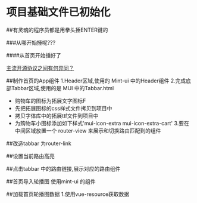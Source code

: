# 项目基础文件已初始化


##有灵魂的程序员都是用拳头捶ENTER键的


###从哪开始捶呢???


####从首页开始捶好了

[主流开源协议之间有何异同？](https://www.zhihu.com/question/19568896)

##制作首页的App组件
1.Header区域,使用的 Mint-ui 中的Header组件
2.完成底部Tabbar区域,使用的是 MUI 中的Tabbar.html
+ 购物车的图标为拓展文字图标F
+ 先把拓展图标的css样式文件拷贝到项目中
+ 拷贝字体库中的拓展ttf文件到项目中
+ 为购物车小图标添加如下样式'mui-icon-extra mui-icon-extra-cart'
3.要在中间区域放置一个 router-view 来展示和切换路由匹配到的组件

##改造tabbar 为router-link

##设置当前路由高亮

##点击tabbar 中的路由链接,展示对应的路由组件

##首页导入轮播图 使用mint-ui 的组件

##加载首页轮播图数据
1.使用vue-resource获取数据